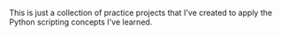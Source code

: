 This is just a collection of practice projects that I've created to apply the Python scripting concepts I've learned.
